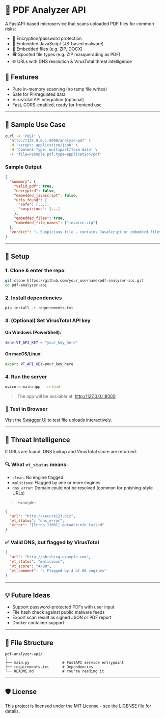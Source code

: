 # 📄 PDF Analyzer API

A FastAPI-based microservice that scans uploaded PDF files for common risks:
- 🔐 Encryption/password protection
- 📎 Embedded JavaScript (JS-based malware)
- 📁 Embedded files (e.g. ZIP, DOCX)
- 🕵️ Spoofed file types (e.g. ZIP masquerading as PDF)
- 🌐 URLs with DNS resolution & VirusTotal threat intelligence

## 🚀 Features
- Pure in-memory scanning (no temp file writes)
- Safe for PII/regulated data
- VirusTotal API integration (optional)
- Fast, CORS-enabled, ready for frontend use

---

## 🧪 Sample Use Case
```bash
curl -X 'POST' \
  'http://127.0.0.1:8000/analyze-pdf' \
  -H 'accept: application/json' \
  -H 'Content-Type: multipart/form-data' \
  -F 'file=@sample.pdf;type=application/pdf'
```

### Sample Output
```json
{
  "summary": {
    "valid_pdf": true,
    "encrypted": false,
    "embedded_javascript": false,
    "urls_found": {
      "safe": [...],
      "suspicious": [...]
    },
    "embedded_files": true,
    "embedded_file_names": ["invoice.zip"]
  },
  "verdict": "⚠️ Suspicious file — contains JavaScript or embedded files"
}
```

---

## 🔧 Setup

### 1. Clone & enter the repo
```bash
git clone https://github.com/your_username/pdf-analyzer-api.git
cd pdf-analyzer-api
```

### 2. Install dependencies
```bash
pip install -r requirements.txt
```

### 3. (Optional) Set VirusTotal API key
#### On Windows (PowerShell):
```powershell
$env:VT_API_KEY = "your_key_here"
```
#### On macOS/Linux:
```bash
export VT_API_KEY=your_key_here
```

### 4. Run the server
```bash
uvicorn main:app --reload
```

> The app will be available at: http://127.0.0.1:8000

### 🔎 Test in Browser
Visit the [Swagger UI](http://127.0.0.1:8000/docs) to test file uploads interactively.

---

## 🤖 Threat Intelligence
If URLs are found, DNS lookup and VirusTotal score are returned.

### 🔍 What `vt_status` means:
- `clean`: No engine flagged
- `malicious`: Flagged by one or more engines
- `dns_error`: Domain could not be resolved (common for phishing-style URLs)

> Example:
```json
{
  "url": "http://secure123.biz",
  "vt_status": "dns_error",
  "error": "[Errno 11001] getaddrinfo failed"
}
```

### ✅ Valid DNS, but flagged by VirusTotal
```json
{
  "url": "http://phishing-example.com",
  "vt_status": "malicious",
  "vt_score": "4/88",
  "vt_comment": "⚠️ Flagged by 4 of 88 engines"
}
```

---

## 💡 Future Ideas
- Support password-protected PDFs with user input
- File hash check against public malware feeds
- Export scan result as signed JSON or PDF report
- Docker container support

---

## 📂 File Structure
```
pdf-analyzer-api/
│
├── main.py               # FastAPI service entrypoint
├── requirements.txt      # Dependencies
└── README.md             # You're reading it
```

---

## 🛡 License
This project is licensed under the MIT License - see the [LICENSE](LICENSE) file for details.
